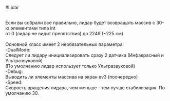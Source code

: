 #Lidar

<br>
Если вы собрали все правильно, лидар будет возвращать массив с 30-ю элементами типа int<br>
от 0 (лидар не видит препятствия) до 2249 (~225 см) <br>
<br>
Основной класс имеет 2 необязательных параметра:<br>
    -DualMode:<br>
        Следует ли лидару инициализировать сразу 2 датчика (Инфакрасный и Ультразвуковой)<br>
        (По умолчанию лидар использует только Ультразвуковой)<br>
    -Debug:<br>
        Выводить ли элементы массива на экран ev3 (поочередно)<br>
    -Speed:<br>
        Скорость вращения лидара, чем меньше - тем лучше стабилизация. По умолчанию 30.<br>
